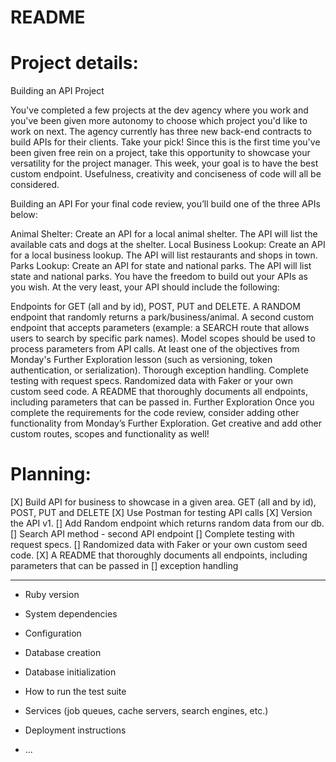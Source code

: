 # README

# Project details:
Building an API
Project

You've completed a few projects at the dev agency where you work and you've been given more autonomy to choose which project you'd like to work on next. The agency currently has three new back-end contracts to build APIs for their clients. Take your pick! Since this is the first time you've been given free rein on a project, take this opportunity to showcase your versatility for the project manager. This week, your goal is to have the best custom endpoint. Usefulness, creativity and conciseness of code will all be considered.

Building an API
For your final code review, you’ll build one of the three APIs below:

Animal Shelter: Create an API for a local animal shelter. The API will list the available cats and dogs at the shelter.
Local Business Lookup: Create an API for a local business lookup. The API will list restaurants and shops in town.
Parks Lookup: Create an API for state and national parks. The API will list state and national parks.
You have the freedom to build out your APIs as you wish. At the very least, your API should include the following:

Endpoints for GET (all and by id), POST, PUT and DELETE.
A RANDOM endpoint that randomly returns a park/business/animal.
A second custom endpoint that accepts parameters (example: a SEARCH route that allows users to search by specific park names).
Model scopes should be used to process parameters from API calls.
At least one of the objectives from Monday's Further Exploration lesson (such as versioning, token authentication, or serialization).
Thorough exception handling.
Complete testing with request specs.
Randomized data with Faker or your own custom seed code.
A README that thoroughly documents all endpoints, including parameters that can be passed in.
Further Exploration
Once you complete the requirements for the code review, consider adding other functionality from Monday’s Further Exploration. Get creative and add other custom routes, scopes and functionality as well!


# Planning:

[X] Build API for business to showcase in a given area. GET (all and by id), POST, PUT and DELETE
[X] Use Postman for testing API calls
[X] Version the API v1.
[] Add Random endpoint which returns random data from our db.
[] Search API method - second API endpoint
[] Complete testing with request specs.
[] Randomized data with Faker or your own custom seed code.
[X] A README that thoroughly documents all endpoints, including parameters that can be passed in
[] exception handling



------------------------------------------------------------
* Ruby version

* System dependencies

* Configuration

* Database creation

* Database initialization

* How to run the test suite

* Services (job queues, cache servers, search engines, etc.)

* Deployment instructions

* ...
